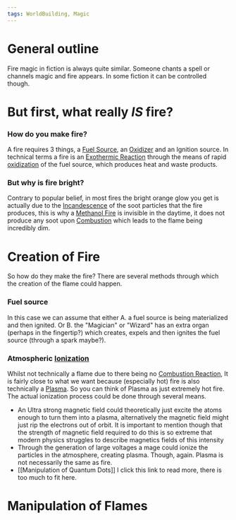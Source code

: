 ```yaml
---
tags: WorldBuilding, Magic
---
```

# General outline
Fire magic in fiction is always quite similar. Someone chants a spell or channels magic and fire appears. In some fiction it can be controlled though.

# But first, what really *IS* fire?

### How do you make fire?
A fire requires 3 things, a [Fuel Source](https://en.wikipedia.org/wiki/Fuel), an [Oxidizer](https://en.wikipedia.org/wiki/Oxidizing_agent) and an Ignition source. In technical terms a fire is an [Exothermic Reaction](https://en.wikipedia.org/wiki/Exothermic_reaction) through the means of rapid [oxidization](https://en.wikipedia.org/wiki/Redox) of the fuel source, which produces heat and waste products.
### But why is fire bright?
Contrary to popular belief, in most fires the bright orange glow you get is actually due to the [Incandescence](https://en.wikipedia.org/wiki/Incandescence) of the soot particles that the fire produces, this is why a [Methanol Fire](https://www.youtube.com/watch?v=lmEsU-QYxNk) is invisible in the daytime, it does not produce any soot upon [Combustion](https://en.wikipedia.org/wiki/Combustion) which leads to the flame being incredibly dim.

# Creation of Fire
So how do they make the fire? There are several methods through which the creation of the flame could happen.

### Fuel source
In this case we can assume that either A. a fuel source is being materialized and then ignited. 
Or B. the "Magician" or "Wizard" has an extra organ (perhaps in the fingertip?) which creates, expels and then ignites the fuel source (through a spark maybe?).


### Atmospheric [Ionization](https://en.wikipedia.org/wiki/Ionization) 
Whilst not technically a flame due to there being no [Combustion Reaction](https://en.wikipedia.org/wiki/Combustion), It is fairly close to what we want because (especially hot) fire is also technically a [Plasma](https://en.wikipedia.org/wiki/Plasma_(physics)). So you can think of Plasma as just extremely hot fire. The actual ionization process could be done through several means.
- An Ultra strong magnetic field could theoretically just excite the atoms enough to turn them into a plasma, alternatively the magnetic field might just rip the electrons out of orbit. It is important to mention though that the strength of magnetic field required to do this is so extreme that modern physics struggles to describe magnetics fields of this intensity
- Through the generation of large voltages a mage could ionize the particles in the atmosphere, creating plasma. Though, again. Plasma is not necessarily the same as fire.
- [[Manipulation of Quantum Dots]] I click this link to read more, there is too much to fit here.

# Manipulation of Flames